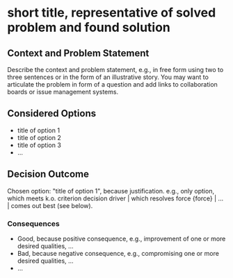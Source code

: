 # short title, representative of solved problem and found solution

## Context and Problem Statement

Describe the context and problem statement, e.g., in free form using two to three sentences or in the form of an illustrative story. You may want to articulate the problem in form of a question and add links to collaboration boards or issue management systems.

## Considered Options

* title of option 1
* title of option 2
* title of option 3
* … <!-- numbers of options can vary -->

## Decision Outcome

Chosen option: "title of option 1", because justification. e.g., only option, which meets k.o. criterion decision driver | which resolves force {force} | … | comes out best (see below).

<!-- This is an optional element. Feel free to remove. -->
### Consequences

* Good, because positive consequence, e.g., improvement of one or more desired qualities, …
* Bad, because negative consequence, e.g., compromising one or more desired qualities, …
* … <!-- numbers of consequences can vary -->

